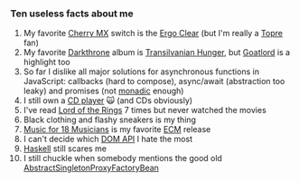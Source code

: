 ### Ten useless facts about me

1. My favorite [Cherry MX](https://www.cherrymx.de/en) switch is the [Ergo Clear](https://deskthority.net/wiki/Cherry_MX_Ergo_Clear) (but I'm really a [Topre](https://www.realforce.co.jp/en/features/) fan)
2. My favorite [Darkthrone](https://www.metal-archives.com/bands/Darkthrone/146) album is [Transilvanian Hunger](https://www.metal-archives.com/albums/Darkthrone/Transilvanian_Hunger/624), but [Goatlord](https://www.metal-archives.com/albums/Darkthrone/Goatlord/1926) is a highlight too
3. So far I dislike all major solutions for asynchronous functions in JavaScript: callbacks (hard to compose), async/await (abstraction too leaky) and promises (not [monadic](https://github.com/promises-aplus/promises-spec/issues/94#issuecomment-16176966) enough)
4. I still own a [CD player](https://en.wikipedia.org/wiki/CD_player) 🙀 (and CDs obviously)
5. I've read [Lord of the Rings](https://en.wikipedia.org/wiki/The_Lord_of_the_Rings) 7 times but never watched the movies
6. Black clothing and flashy sneakers is my thing
7. [Music for 18 Musicians](https://www.discogs.com/Steve-Reich-Music-For-18-Musicians/release/1164585) is my favorite [ECM](https://ecmrecords.com/home) release
8. I can't decide which [DOM API](https://developer.mozilla.org/en-US/docs/Web/API/Document_Object_Model) I hate the most
9. [Haskell](https://www.haskell.org) still scares me
10. I still chuckle when somebody mentions the good old [AbstractSingletonProxyFactoryBean](https://docs.spring.io/spring/docs/current/javadoc-api/org/springframework/aop/framework/AbstractSingletonProxyFactoryBean.html)

